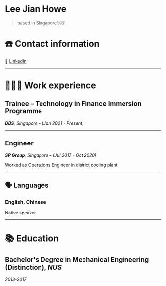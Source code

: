 # Lee Jian Howe

> based in Singapore🇸🇬. 

# ☎️ Contact information


🔗 [LinkedIn](http://linkedin.com/in/jianhowe/)

---

# 👨🏻‍💻 Work experience

## Trainee – Technology in Finance Immersion Programme

***DBS**, Singapore - (Jan 2021 - Present)*

---

## Engineer

***SP Group**, Singapore – (Jul 2017 - Oct 2020)*

Worked as Operations Engineer in district cooling plant

---

## 🗣 Languages

### English, Chinese

Native speaker

---

# 📚 Education

## **Bachelor's Degree in Mechanical Engineering (Distinction), _NUS_**

*2013-2017*
